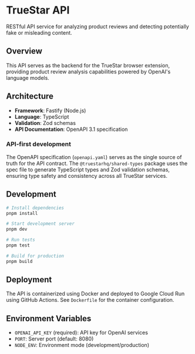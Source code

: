 # TrueStar API

RESTful API service for analyzing product reviews and detecting potentially fake or misleading content.

## Overview

This API serves as the backend for the TrueStar browser extension, providing product review analysis capabilities powered by OpenAI's language models.

## Architecture

- **Framework**: Fastify (Node.js)
- **Language**: TypeScript
- **Validation**: Zod schemas
- **API Documentation**: OpenAPI 3.1 specification

### API-first development

The OpenAPI specification (`openapi.yaml`) serves as the single source of truth for the API contract. The `@truestarhq/shared-types` package uses the spec file to generate TypeScript types and Zod validation schemas, ensuring type safety and consistency across all TrueStar services.

## Development

```bash
# Install dependencies
pnpm install

# Start development server
pnpm dev

# Run tests
pnpm test

# Build for production
pnpm build
```

## Deployment

The API is containerized using Docker and deployed to Google Cloud Run using GitHub Actions. See `Dockerfile` for the container configuration.

## Environment Variables

- `OPENAI_API_KEY` (required): API key for OpenAI services
- `PORT`: Server port (default: 8080)
- `NODE_ENV`: Environment mode (development/production)